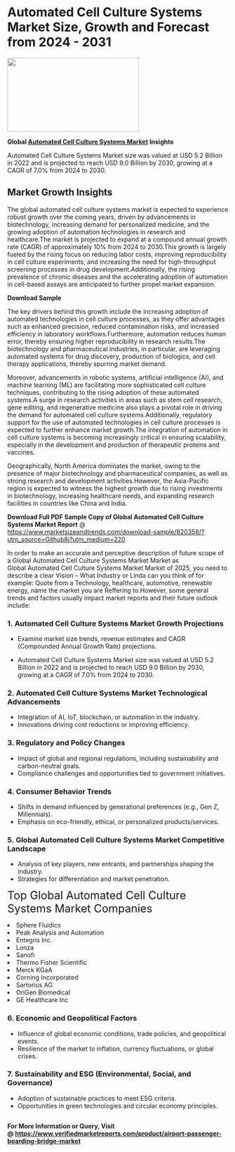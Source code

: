 <H1>Automated Cell Culture Systems Market Size, Growth and Forecast from 2024 - 2031</H1><img class="aligncenter size-medium wp-image-584254" src="https://thirdeyenews.in/wp-content/uploads/2024/09/Global-Market-Research-300x168.jpeg" alt="" width="300" height="168" /><p><strong>Global&nbsp;<a href="https://www.marketsizeandtrends.com/download-sample/820358/?utm_source=Github8j?utm_medium=220">Automated Cell Culture Systems Market</a> Insights</strong></p><p>Automated Cell Culture Systems Market size was valued at USD 5.2 Billion in 2022 and is projected to reach USD 9.0 Billion by 2030, growing at a CAGR of 7.0% from 2024 to 2030.</p><p><h2>Market Growth Insights</h2> <p>The global automated cell culture systems market is expected to experience robust growth over the coming years, driven by advancements in biotechnology, increasing demand for personalized medicine, and the growing adoption of automation technologies in research and healthcare.The market is projected to expand at a compound annual growth rate (CAGR) of approximately 10% from 2024 to 2030.This growth is largely fueled by the rising focus on reducing labor costs, improving reproducibility in cell culture experiments, and increasing the need for high-throughput screening processes in drug development.Additionally, the rising prevalence of chronic diseases and the accelerating adoption of automation in cell-based assays are anticipated to further propel market expansion.</p> <p><strong>Download Sample</strong></p> <p>The key drivers behind this growth include the increasing adoption of automated technologies in cell culture processes, as they offer advantages such as enhanced precision, reduced contamination risks, and increased efficiency in laboratory workflows.Furthermore, automation reduces human error, thereby ensuring higher reproducibility in research results.The biotechnology and pharmaceutical industries, in particular, are leveraging automated systems for drug discovery, production of biologics, and cell therapy applications, thereby spurring market demand.</p> <p>Moreover, advancements in robotic systems, artificial intelligence (AI), and machine learning (ML) are facilitating more sophisticated cell culture techniques, contributing to the rising adoption of these automated systems.A surge in research activities in areas such as stem cell research, gene editing, and regenerative medicine also plays a pivotal role in driving the demand for automated cell culture systems.Additionally, regulatory support for the use of automated technologies in cell culture processes is expected to further enhance market growth.The integration of automation in cell culture systems is becoming increasingly critical in ensuring scalability, especially in the development and production of therapeutic proteins and vaccines.</p> <p>Geographically, North America dominates the market, owing to the presence of major biotechnology and pharmaceutical companies, as well as strong research and development activities.However, the Asia-Pacific region is expected to witness the highest growth due to rising investments in biotechnology, increasing healthcare needs, and expanding research facilities in countries like China and India.</p> <p><span class=""><strong>Download Full PDF Sample Copy of Global Automated Cell Culture Systems Market Report</strong> @ <a href="https://www.marketsizeandtrends.com/download-sample/820358/?utm_source=Github8j?utm_medium=220" target="_blank">https://www.marketsizeandtrends.com/download-sample/820358/?utm_source=Github8j?utm_medium=220</a></span></p><p>In order to make an accurate and perceptive description of future scope of a Global&nbsp;Automated Cell Culture Systems Market Market as Global&nbsp;Automated Cell Culture Systems Market Market of 2025, you need to describe a clear Vision &ndash; What Industry or Linda can you think of for example: Quote from a Technology, healthcare, automotive, renewable energy, name the market you are Reffering to.However, some general trends and factors usually impact market reports and their future outlook include:</p><h3>1.&nbsp;<strong>Automated Cell Culture Systems Market Growth Projections</strong></h3><ul><li>Examine market size trends, revenue estimates and CAGR (Compounded Annual Growth Rate) projections.</li><li><p>Automated Cell Culture Systems Market size was valued at USD 5.2 Billion in 2022 and is projected to reach USD 9.0 Billion by 2030, growing at a CAGR of 7.0% from 2024 to 2030.</p></li></ul><h3>2.&nbsp;<strong>Automated Cell Culture Systems Market Technological Advancements</strong></h3><ul><li>Integration of AI, IoT, blockchain, or automation in the industry.</li><li>Innovations driving cost reductions or improving efficiency.</li></ul><h3>3.&nbsp;<strong>Regulatory and Policy Changes</strong></h3><ul><li>Impact of global and regional regulations, including sustainability and carbon-neutral goals.</li><li>Compliance challenges and opportunities tied to government initiatives.</li></ul><h3>4.&nbsp;<strong>Consumer Behavior Trends</strong></h3><ul><li>Shifts in demand influenced by generational preferences (e.g., Gen Z, Millennials).</li><li>Emphasis on eco-friendly, ethical, or personalized products/services.</li></ul><h3>5.&nbsp;<strong>Global Automated Cell Culture Systems Market Competitive Landscape</strong></h3><ul><li>Analysis of key players, new entrants, and partnerships shaping the industry.</li><li>Strategies for differentiation and market penetration.</li></ul><p data-pm-slice="1 1 []"><span style="color: inherit; font-family: inherit; font-size: 25px;">Top Global Automated Cell Culture Systems Market Companies</span></p><div class="" data-test-id=""><p><li>Sphere Fluidics</li><li> Peak Analysis and Automation</li><li> Entegris Inc.</li><li> Lonza</li><li> Sanofi</li><li> Thermo Fisher Scientific</li><li> Merck KGaA</li><li> Corning Incorporated</li><li> Sartorius AG</li><li> OriGen Biomedical</li><li> GE Healthcare Inc</li></p></div><h3>6.&nbsp;<strong>Economic and Geopolitical Factors</strong></h3><ul><li>Influence of global economic conditions, trade policies, and geopolitical events.</li><li>Resilience of the market to inflation, currency fluctuations, or global crises.</li></ul><h3>7.&nbsp;<strong>Sustainability and ESG (Environmental, Social, and Governance)</strong></h3><ul><li>Adoption of sustainable practices to meet ESG criteria.</li><li>Opportunities in green technologies and circular economy principles.</li></ul><h2><strong style="font-size: 14px;">For More Information or Query, Visit @&nbsp;</strong><a style="background-color: #ffffff; font-size: 14px;" href="https://www.marketsizeandtrends.com/report/automated-cell-culture-systems-market/" target="_blank">https://www.verifiedmarketreports.com/product/airport-passenger-boarding-bridge-market</a></h2>
